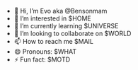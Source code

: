 - 👋 Hi, I’m Evo aka @Bensonmam
- 👀 I’m interested in $HOME
- 🌱 I’m currently learning $UNIVERSE
- 💞️ I’m looking to collaborate on $WORLD
- 📫 How to reach me $MAIL
- 😄 Pronouns: $WHAT
- ⚡ Fun fact: $MOTD

<!---
Bensonmam/Bensonmam is a ✨ special ✨ repository because its `README.md` (this file) appears on your GitHub profile.
You can click the Preview link to take a look at your changes.
--->

